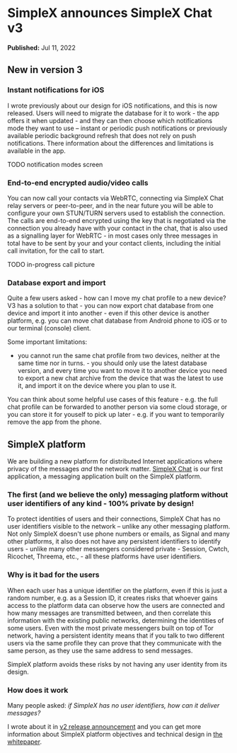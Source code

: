 # SimpleX announces SimpleX Chat v3

**Published:** Jul 11, 2022

## New in version 3

### Instant notifications for iOS

I wrote previously about our design for iOS notifications, and this is now released. Users will need to migrate the database for it to work - the app offers it when updated - and they can then choose which notifications mode they want to use – instant or periodic push notifications or previously available periodic background refresh that does not rely on push notifications. There information about the differences and limitations is available in the app.

TODO notification modes screen

### End-to-end encrypted audio/video calls

You can now call your contacts via WebRTC, connecting via SimpleX Chat relay servers or peer-to-peer, and in the near future you will be able to configure your own STUN/TURN servers used to establish the connection. The calls are end-to-end encrypted using the key that is negotiated via the connection you already have with your contact in the chat, that is also used as a signalling layer for WebRTC - in most cases only three messages in total have to be sent by your and your contact clients, including the initial call invitation, for the call to start.

TODO in-progress call picture

### Database export and import

Quite a few users asked - how can I move my chat profile to a new device? V3 has a solution to that - you can now export chat database from one device and import it into another - even if this other device is another platform, e.g. you can move chat database from Android phone to iOS or to our terminal (console) client.

Some important limitations:

- you cannot run the same chat profile from two devices, neither at the same time nor in turns. - you should only use the latest database version, and every time you want to move it to another device you need to export a new chat archive from the device that was the latest to use it, and import it on the device where you plan to use it.

You can think about some helpful use cases of this feature - e.g. the full chat profile can be forwarded to another person via some cloud storage, or you can store it for youself to pick up later - e.g. if you want to temporarily remove the app from the phone.

## SimpleX platform

We are building a new platform for distributed Internet applications where privacy of the messages _and_ the network matter. [SimpleX Chat](https://github.com/simplex-chat/simplex-chat) is our first application, a messaging application built on the SimpleX platform.

### The first (and we believe the only) messaging platform without user identifiers of any kind - 100% private by design!

To protect identities of users and their connections, SimpleX Chat has no user identifiers visible to the network – unlike any other messaging platform. Not only SimpleX doesn't use phone numbers or emails, as Signal and many other platforms, it also does not have any persistent identifiers to identify users - unlike many other messengers considered private - Session, Cwtch, Ricochet, Threema, etc., - all these platforms have user identifiers.

### Why is it bad for the users

When each user has a unique identifier on the platform, even if this is just a random number, e.g. as a Session ID, it creates risks that whoever gains access to the platform data can observe how the users are connected and how many messages are transmitted between, and then correlate this information with the existing public networks, determining the identities of some users. Even with the most private messengers built on top of Tor network, having a persistent identity means that if you talk to two different users via the same profile they can prove that they communicate with the same person, as they use the same address to send messages.

SimpleX platform avoids these risks by not having any user identity from its design.

### How does it work

Many people asked: _if SimpleX has no user identifiers, how can it deliver messages?_

I wrote about it in [v2 release announcement](./20220511-simplex-chat-v2-images-files.md) and you can get more information about SimpleX platform objectives and technical design in [the whitepaper](https://github.com/simplex-chat/simplexmq/blob/master/protocol/overview-tjr.md).
